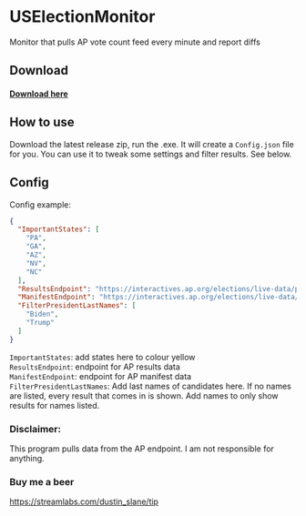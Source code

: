 # USElectionMonitor
Monitor that pulls AP vote count feed every minute and report diffs

## Download

#### [Download here](https://github.com/dustinslane/USElectionMonitor/releases/latest)


## How to use

Download the latest release zip, run the .exe. It will create a `Config.json` file for you. You can use it to tweak some settings and filter results. See below.

## Config

Config example:
```json
{
  "ImportantStates": [
    "PA",
    "GA",
    "AZ",
    "NV",
    "NC"
  ],
  "ResultsEndpoint": "https://interactives.ap.org/elections/live-data/production/2020-11-03/president/summary.json",
  "ManifestEndpoint": "https://interactives.ap.org/elections/live-data/production/2020-11-03/president/metadata.json",
  "FilterPresidentLastNames": [
    "Biden",
    "Trump"
  ]
}
``` 

`ImportantStates`: add states here to colour yellow  
`ResultsEndpoint`: endpoint for AP results data  
`ManifestEndpoint`: endpoint for AP manifest data  
`FilterPresidentLastNames`: Add last names of candidates here. If no names are listed, every result that comes in is shown. Add names to only show results for names listed.  


### Disclaimer:

This program pulls data from the AP endpoint. I am not responsible for anything. 

### Buy me a beer

https://streamlabs.com/dustin_slane/tip

